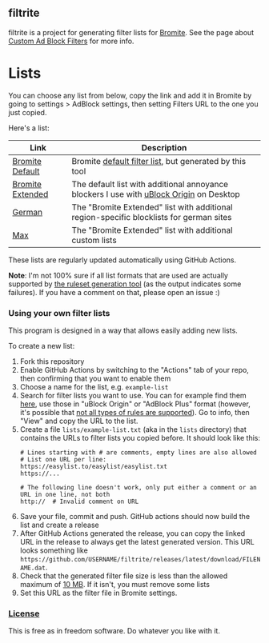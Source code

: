## filtrite
filtrite is a project for generating filter lists for [Bromite](https://www.bromite.org/).
See the page about [Custom Ad Block Filters](https://www.bromite.org/custom-filters) for more info.

# Lists
You can choose any list from below, copy the link and add it in Bromite by going to settings > AdBlock settings, then setting Filters URL to the one you just copied.

Here's a list:


| Link | Description  |
| ------ | ------|
| [Bromite Default](https://github.com/xarantolus/filtrite/releases/latest/download/bromite-default.dat) | Bromite [default filter list](https://github.com/bromite/filters), but generated by this tool |
| [Bromite Extended](https://github.com/xarantolus/filtrite/releases/latest/download/bromite-extended.dat) | The default list with additional annoyance blockers I use with [uBlock Origin](https://github.com/gorhill/uBlock) on Desktop |
| [German](https://github.com/xarantolus/filtrite/releases/latest/download/german.dat) | The "Bromite Extended" list with additional region-specific blocklists for german sites |
| [Max](https://github.com/xarantolus/filtrite/releases/latest/download/max.dat) | The "Bromite Extended" list with additional custom lists |

These lists are regularly updated automatically using GitHub Actions.

**Note**: I'm not 100% sure if all list formats that are used are actually supported by [the ruleset generation tool](https://github.com/xarantolus/subresource_filter_tools) (as the output indicates some failures). If you have a comment on that, please open an issue :)

### Using your own filter lists
This program is designed in a way that allows easily adding new lists. 

To create a new list:

1. Fork this repository
2. Enable GitHub Actions by switching to the "Actions" tab of your repo, then confirming that you want to enable them
3. Choose a name for the list, e.g. `example-list`
4. Search for filter lists you want to use. You can for example find them [here](https://filterlists.com/), use those in "uBlock Origin" or "AdBlock Plus" format (however, it's possible that [not all types of rules are supported](https://github.com/bromite/bromite/wiki/AdBlocking)). Go to info, then "View" and copy the URL to the list.
5. Create a file `lists/example-list.txt` (aka in the `lists` directory) that contains the URLs to filter lists you copied before. It should look like this:
    ```
    # Lines starting with # are comments, empty lines are also allowed
    # List one URL per line:
    https://easylist.to/easylist/easylist.txt
    https://...

    # The following line doesn't work, only put either a comment or an URL in one line, not both
    http://  # Invalid comment on URL
    ```
5. Save your file, commit and push. GitHub actions should now build the list and create a release
6. After GitHub Actions generated the release, you can copy the linked URL in the release to always get the latest generated version. This URL looks something like `https://github.com/USERNAME/filtrite/releases/latest/download/FILENAME.dat`. 
7. Check that the generated filter file size is less than the allowed maximum of [10 MB](https://github.com/bromite/bromite/blob/e5771ef891cf01dd5aeaaec5e092841929a9a541/build/patches/Bromite-AdBlockUpdaterService.patch#L1152-L1153). If it isn't, you must remove some lists
8. Set this URL as the filter file in Bromite settings.

### [License](LICENSE)
This is free as in freedom software. Do whatever you like with it.
